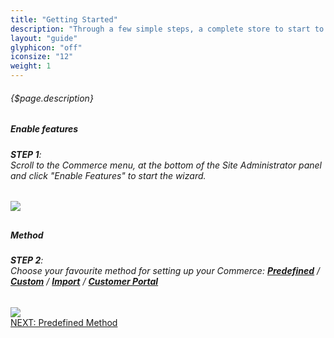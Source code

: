 ```yaml
---
title: "Getting Started"
description: "Through a few simple steps, a complete store to start to work with will be configured."
layout: "guide"
glyphicon: "off"
iconsize: "12"
weight: 1
---
```


###### <div class="description">{$page.description}</div>

<article class="first-article" id="1">

## <h5>Enable features</h5>

<h6><b>STEP 1</b>: <br>Scroll to the Commerce menu, at the bottom of the Site Administrator panel and click "Enable Features" to start the wizard.</h6>

<img class="docs-img small" src="/images/sampleImage.jpg"/>

</article>

<article class="last-article" id="2">

## <h5>Method</h5>

<h6><b>STEP 2</b>: <br>Choose your favourite method for setting up your Commerce: <b><a href="./predefinedMethod.html">Predefined</a></b> / <b><a href="./customMethod.html">Custom</a></b> / <b><a href="./importMethod.html">Import</a></b> / <b><a href="./customerPortalMethod.html">Customer Portal</a></b></h6>

<img class="docs-img small" src="/images/sampleImage.jpg"/>

</article>

<div class="nav-btn">
	<a class="btn btn-accent" href="./predefinedMethod.html">NEXT: Predefined Method</a>
</div>